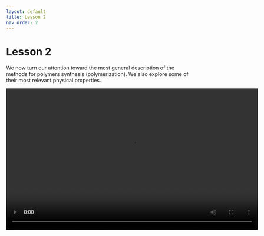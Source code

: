 ```yaml
---
layout: default
title: Lesson 2
nav_order: 2
---
```


# [](#header-1)Lesson 2

We now turn our attention toward the most general description of the methods
for polymers synthesis (polymerization). We also explore some of their most
relevant physical properties.

<video width="683" height="384" controls>
  <source src="../assets/images/lesson2-1.webm" type="video/webm">
</video>
